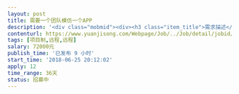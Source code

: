 ```yaml
---                
layout: post       
title: 需要一个团队模仿一个APP           
description: '<div class="mobmid"><div><h3 class="item_title">需求描述</h3><p>一、需求描述： <br/>类别：医疗咨询类APP开发；模版：搜疾病问医生 APP； 需要做3个版本  安卓  ios  微信小程序<br/>进度：已经模型可以直接参考功能。<br/>功能：可以下载这个APP参考下 我需要 首页+资讯+个人中心  这三个功能即可<br/>技术：安卓  ios  还需要手机页面<br/>要求：制作的APP可以在 市场上架。<br/> 二、人才要求：<br/>做过医疗类咨询APP有经验的优先。 <br/> 三、参考产品：<br/>搜疾病问医生 APP市场直接下载看<br/> 四、合作方式：<br/>开发方式：远程开发。<br/>开发周期：详谈费用可以详细聊下</p></div><!--info end--></div>'     
contenturl: https://www.yuanjisong.com/Webpage/Job/../Job/detail/jobid/101620      
tags: [项目制,远程,远程]            
salary: 72000元          
publish_time: '已发布 9 小时'         
start_time: '2018-06-25 20:12:02'           
apply: 12                   
time_range: 36天              
status: 招募中                  
---                 
```


